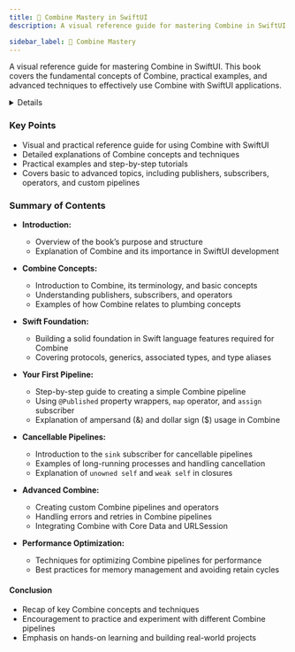 ```yaml
---
title: 📘 Combine Mastery in SwiftUI
description: A visual reference guide for mastering Combine in SwiftUI. This book covers the fundamental concepts of Combine, practical examples, and advanced techniques to effectively use Combine with SwiftUI applications.

sidebar_label: 📘 Combine Mastery
---
```


A visual reference guide for mastering Combine in SwiftUI. This book covers the fundamental concepts of Combine, practical examples, and advanced techniques to effectively use Combine with SwiftUI applications.

<details>

**URL:** https://www.bigmountainstudio.com/combine

**Published:** September 4, 2023  

**Authors:** `Mark Moeykens`

**Tags:**  
`Combine`, `SwiftUI`, `iOS Development`, `Programming`, `Reactive Programming`

</details>

### Key Points
- Visual and practical reference guide for using Combine with SwiftUI
- Detailed explanations of Combine concepts and techniques
- Practical examples and step-by-step tutorials
- Covers basic to advanced topics, including publishers, subscribers, operators, and custom pipelines

### Summary of Contents
- **Introduction:**
  - Overview of the book’s purpose and structure
  - Explanation of Combine and its importance in SwiftUI development

- **Combine Concepts:**
  - Introduction to Combine, its terminology, and basic concepts
  - Understanding publishers, subscribers, and operators
  - Examples of how Combine relates to plumbing concepts

- **Swift Foundation:**
  - Building a solid foundation in Swift language features required for Combine
  - Covering protocols, generics, associated types, and type aliases

- **Your First Pipeline:**
  - Step-by-step guide to creating a simple Combine pipeline
  - Using `@Published` property wrappers, `map` operator, and `assign` subscriber
  - Explanation of ampersand (&) and dollar sign ($) usage in Combine

- **Cancellable Pipelines:**
  - Introduction to the `sink` subscriber for cancellable pipelines
  - Examples of long-running processes and handling cancellation
  - Explanation of `unowned self` and `weak self` in closures

- **Advanced Combine:**
  - Creating custom Combine pipelines and operators
  - Handling errors and retries in Combine pipelines
  - Integrating Combine with Core Data and URLSession

- **Performance Optimization:**
  - Techniques for optimizing Combine pipelines for performance
  - Best practices for memory management and avoiding retain cycles

#### Conclusion
- Recap of key Combine concepts and techniques
- Encouragement to practice and experiment with different Combine pipelines
- Emphasis on hands-on learning and building real-world projects

<LinkCard title="Link to Resource" href="https://www.bigmountainstudio.com/combine" />